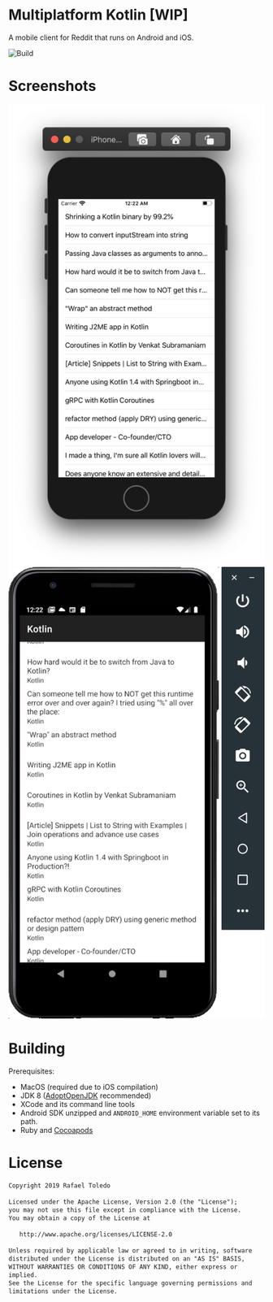 Multiplatform Kotlin [WIP]
==========================

A mobile client for Reddit that runs on Android and iOS.

![Build](https://github.com/rafaeltoledo/mpp-kotlin/workflows/CI/badge.svg)

Screenshots
===========

![ios.png](screenshots/ios.png) ![android.png](screenshots/android.png)

Building
========

Prerequisites:

 * MacOS (required due to iOS compilation)
 * JDK 8 ([AdoptOpenJDK](https://adoptopenjdk.net) recommended)
 * XCode and its command line tools
 * Android SDK unzipped and `ANDROID_HOME` environment variable set to its path.
 * Ruby and [Cocoapods](https://cocoapods.org)
 
License
=======

    Copyright 2019 Rafael Toledo

    Licensed under the Apache License, Version 2.0 (the "License");
    you may not use this file except in compliance with the License.
    You may obtain a copy of the License at

       http://www.apache.org/licenses/LICENSE-2.0

    Unless required by applicable law or agreed to in writing, software
    distributed under the License is distributed on an "AS IS" BASIS,
    WITHOUT WARRANTIES OR CONDITIONS OF ANY KIND, either express or implied.
    See the License for the specific language governing permissions and
    limitations under the License.
